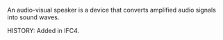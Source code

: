 An audio-visual speaker is a device that converts amplified audio signals into sound waves.

<!-- end of short definition -->
 HISTORY: Added in IFC4.

